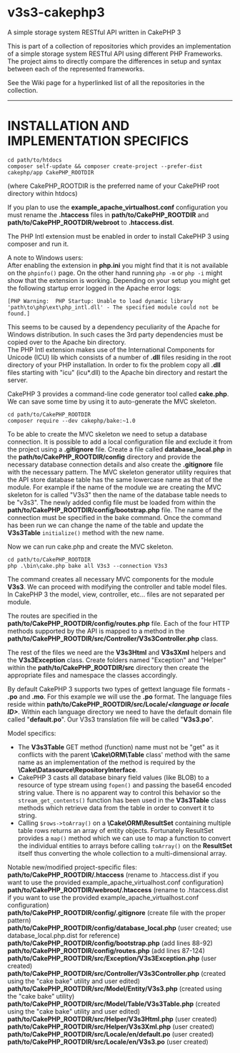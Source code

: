 # v3s3-cakephp3
A simple storage system RESTful API written in CakePHP 3

This is part of a collection of repositories which provides an implementation of a simple storage system RESTful API using different PHP Frameworks. The project aims to directly compare the differences in setup and syntax between each of the represented frameworks.

See the Wiki page for a hyperlinked list of all the repositories in the collection.

<hr />

# INSTALLATION AND IMPLEMENTATION SPECIFICS
```
cd path/to/htdocs
composer self-update && composer create-project --prefer-dist cakephp/app CakePHP_ROOTDIR
```
(where CakePHP_ROOTDIR is the preferred name of your CakePHP root directory within htdocs)

If you plan to use the **example_apache_virtualhost.conf** configuration you must rename the **.htaccess** files in **path/to/CakePHP_ROOTDIR** and **path/to/CakePHP_ROOTDIR/webroot** to **.htaccess.dist**.

The PHP Intl extension must be enabled in order to install CakePHP 3 using composer and run it.

A note to Windows users:<br />
After enabling the extension in **php.ini** you might find that it is not available on the `phpinfo()` page. On the other hand running `php -m` or `php -i` might show that the extension is working. Depending on your setup you might get the following startup error logged in the Apache error logs:<br />
```
[PHP Warning:  PHP Startup: Unable to load dynamic library 'path\to\php\ext\php_intl.dll' - The specified module could not be found.]
```
This seems to be caused by a dependency peculiarity of the Apache for Windows distribution. In such cases the 3rd party dependencies must be copied over to the Apache bin directory.<br />
The PHP Intl extension makes use of the International Components for Unicode (ICU) lib which consists of a number of **.dll** files residing in the root directory of your PHP installation. In order to fix the problem copy all **.dll** files starting with "icu" (icu*.dll) to the Apache bin directory and restart the server.

CakePHP 3 provides a command-line code generator tool called **cake.php**. We can save some time by using it to auto-generate the MVC skeleton.
```
cd path/to/CakePHP_ROOTDIR
composer require --dev cakephp/bake:~1.0
```

To be able to create the MVC skeleton we need to setup a database connection. It is possible to add a local configuration file and exclude it from the project using a **.gitignore** file. Create a file called **database_local.php** in the **path/to/CakePHP_ROOTDIR/config** directory and provide the necessary database connection details and also create the **.gitignore** file with the necessary pattern. The MVC skeleton generator utility requires that the API store database table has the same lowercase name as that of the module. For example if the name of the module we are creating the MVC skeleton for is called "V3s3" then the name of the database table needs to be "v3s3". The newly added config file must be loaded from within the **path/to/CakePHP_ROOTDIR/config/bootstrap.php** file. The name of the connection must be specified in the bake command. Once the command has been run we can change the name of the table and update the **V3s3Table** `initialize()` method with the new name.

Now we can run cake.php and create the MVC skeleton.
```
cd path/to/CakePHP_ROOTDIR
php .\bin\cake.php bake all V3s3 --connection V3s3
```

The command creates all necessary MVC components for the module **V3s3**. We can proceed with modifying the controller and table model files. In CakePHP 3 the model, view, controller, etc... files are not separated per module.

The routes are specified in the **path/to/CakePHP_ROOTDIR/config/routes.php** file. Each of the four HTTP methods supported by the API is mapped to a method in the **path/to/CakePHP_ROOTDIR/src/Controller/V3s3Controller.php** class.

The rest of the files we need are the **V3s3Html** and **V3s3Xml** helpers and the **V3s3Exception** class. Create folders named "Exception" and "Helper" within the **path/to/CakePHP_ROOTDIR/src** directory then create the appropriate files and namespace the classes accordingly.

By default CakePHP 3 supports two types of gettext language file formats - **.po** and **.mo**. For this example we will use the **.po** format. The language files reside within **path/to/CakePHP_ROOTDIR/src/Locale/_\<language or locale ID\>_**. Within each language directory we need to have the default domain file called "**default.po**". Our V3s3 translation file will be called "**V3s3.po**".

Model specifics:<br />
- The **V3s3Table** GET method (function) name must not be "get" as it conflicts with the parent **\Cake\ORM\Table** class' method with the same name as an implementation of the method is required by the **\Cake\Datasource\RepositoryInterface**.
- CakePHP 3 casts all database binary field values (like BLOB) to a resource of type stream using `fopen()` and passing the base64 encoded string value. There is no apparent way to control this behavior so the `stream_get_contents()` function has been used in the **V3s3Table** class methods which retrieve data from the table in order to convert it to string.
- Calling `$rows->toArray()` on a **\Cake\ORM\ResultSet** containing multiple table rows returns an array of entity objects. Fortunately ResultSet provides a `map()` method which we can use to map a function to convert the individual entities to arrays before calling `toArray()` on the **ResultSet** itself thus converting the whole collection to a multi-dimensional array.

Notable new/modified project-specific files:<br />
**path/to/CakePHP_ROOTDIR/.htaccess** (rename to .htaccess.dist if you want to use the provided example_apache_virtualhost.conf configuration)<br />
**path/to/CakePHP_ROOTDIR/webroot/.htaccess** (rename to .htaccess.dist if you want to use the provided example_apache_virtualhost.conf configuration)<br />
**path/to/CakePHP_ROOTDIR/config/.gitignore** (create file with the proper pattern)<br />
**path/to/CakePHP_ROOTDIR/config/database_local.php** (user created; use database_local.php.dist for reference)<br />
**path/to/CakePHP_ROOTDIR/config/bootstrap.php** (add lines 88-92)<br />
**path/to/CakePHP_ROOTDIR/config/routes.php** (add lines 87-124)<br />
**path/to/CakePHP_ROOTDIR/src/Exception/V3s3Exception.php** (user created)<br />
**path/to/CakePHP_ROOTDIR/src/Controller/V3s3Controller.php** (created using the "cake bake" utility and user edited)<br />
**path/to/CakePHP_ROOTDIR/src/Model/Entity/V3s3.php** (created using the "cake bake" utility)<br />
**path/to/CakePHP_ROOTDIR/src/Model/Table/V3s3Table.php** (created using the "cake bake" utility and user edited)<br />
**path/to/CakePHP_ROOTDIR/src/Helper/V3s3Html.php** (user created)<br />
**path/to/CakePHP_ROOTDIR/src/Helper/V3s3Xml.php** (user created)<br />
**path/to/CakePHP_ROOTDIR/src/Locale/en/default.po** (user created)<br />
**path/to/CakePHP_ROOTDIR/src/Locale/en/V3s3.po** (user created)